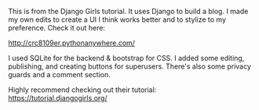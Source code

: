 This is from the Django Girls tutorial. It uses Django to build a blog. I made my own edits to create a UI I think works better and to stylize to my preference. Check it out here:

http://crc8109er.pythonanywhere.com/

I used SQLite for the backend & bootstrap for CSS. I added some editing, publishing, and creating buttons for superusers. There's also some privacy guards and a comment section.

Highly recommend checking out their tutorial:
https://tutorial.djangogirls.org/
